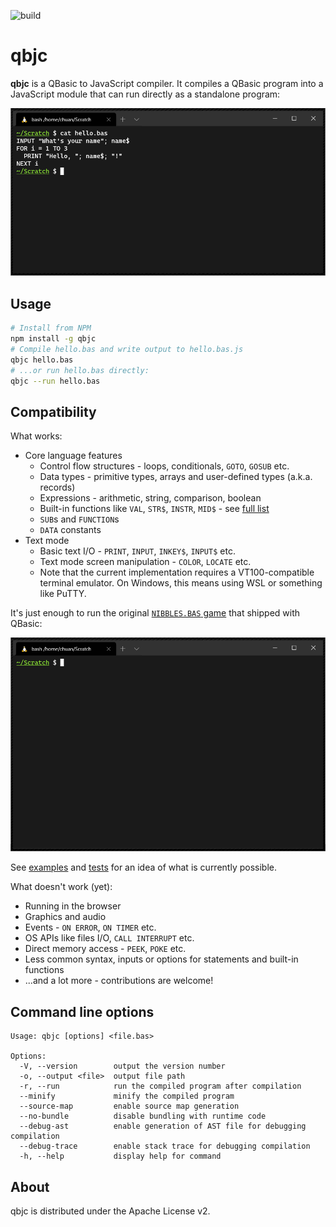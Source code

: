 ![build](https://github.com/jichu4n/qbjc/workflows/build/badge.svg)

# qbjc

**qbjc** is a QBasic to JavaScript compiler. It compiles a QBasic program into a JavaScript module
that can run directly as a standalone program:

![Compiling and running a simple program](./docs/assets/hello.gif)

## Usage

```bash
# Install from NPM
npm install -g qbjc
# Compile hello.bas and write output to hello.bas.js
qbjc hello.bas
# ...or run hello.bas directly:
qbjc --run hello.bas
```

## Compatibility

What works:

- Core language features
  - Control flow structures - loops, conditionals, `GOTO`, `GOSUB` etc.
  - Data types - primitive types, arrays and user-defined types (a.k.a. records)
  - Expressions - arithmetic, string, comparison, boolean
  - Built-in functions like `VAL`, `STR$`, `INSTR`, `MID$` - see [full list](./src/runtime/builtins.ts)
  - `SUB`s and `FUNCTION`s
  - `DATA` constants
- Text mode
  - Basic text I/O - `PRINT`, `INPUT`, `INKEY$`, `INPUT$` etc.
  - Text mode screen manipulation - `COLOR`, `LOCATE` etc.
  - Note that the current implementation requires a VT100-compatible terminal emulator. On Windows,
    this means using WSL or something like PuTTY.

It's just enough to run the original [`NIBBLES.BAS` game](./qbjc-playground/examples/nibbles.bas) that shipped with QBasic:

![Compiling and running NIBBLES.BAS](./docs/assets/nibbles.gif)

See [examples](./qbjc-playground/examples) and [tests](./src/tests/testdata/compile-and-run) for an idea of what is
currently possible.

What doesn't work (yet):

- Running in the browser
- Graphics and audio
- Events - `ON ERROR`, `ON TIMER` etc.
- OS APIs like files I/O, `CALL INTERRUPT` etc.
- Direct memory access - `PEEK`, `POKE` etc.
- Less common syntax, inputs or options for statements and built-in functions
- ...and a lot more - contributions are welcome!

## Command line options

```
Usage: qbjc [options] <file.bas>

Options:
  -V, --version        output the version number
  -o, --output <file>  output file path
  -r, --run            run the compiled program after compilation
  --minify             minify the compiled program
  --source-map         enable source map generation
  --no-bundle          disable bundling with runtime code
  --debug-ast          enable generation of AST file for debugging compilation
  --debug-trace        enable stack trace for debugging compilation
  -h, --help           display help for command
```

## About

qbjc is distributed under the Apache License v2.
